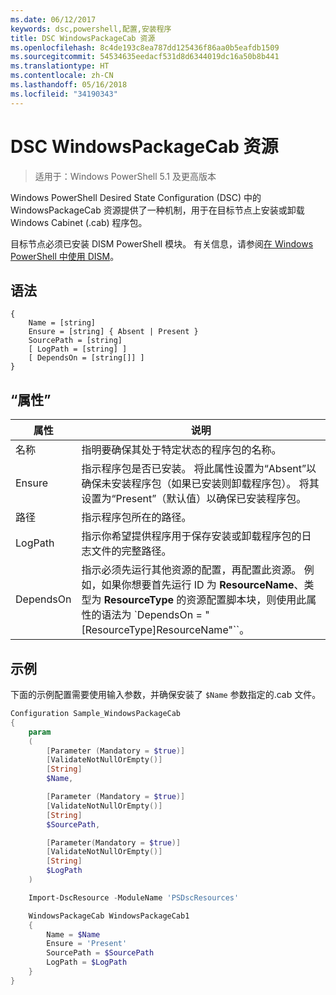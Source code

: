 ```yaml
---
ms.date: 06/12/2017
keywords: dsc,powershell,配置,安装程序
title: DSC WindowsPackageCab 资源
ms.openlocfilehash: 8c4de193c8ea787dd125436f86aa0b5eafdb1509
ms.sourcegitcommit: 54534635eedacf531d8d6344019dc16a50b8b441
ms.translationtype: HT
ms.contentlocale: zh-CN
ms.lasthandoff: 05/16/2018
ms.locfileid: "34190343"
---
```

# <a name="dsc-windowspackagecab-resource"></a>DSC WindowsPackageCab 资源

> 适用于：Windows PowerShell 5.1 及更高版本

Windows PowerShell Desired State Configuration (DSC) 中的 WindowsPackageCab 资源提供了一种机制，用于在目标节点上安装或卸载 Windows Cabinet (.cab) 程序包。

目标节点必须已安装 DISM PowerShell 模块。 有关信息，请参阅[在 Windows PowerShell 中使用 DISM](https://msdn.microsoft.com/en-us/windows/hardware/commercialize/manufacture/desktop/use-dism-in-windows-powershell-s14)。


## <a name="syntax"></a>语法

```
{
    Name = [string]
    Ensure = [string] { Absent | Present }
    SourcePath = [string]
    [ LogPath = [string] ]
    [ DependsOn = [string[]] ]
}
```

## <a name="properties"></a>“属性”

|  属性  |  说明   |
|---|---|
| 名称| 指明要确保其处于特定状态的程序包的名称。|
| Ensure| 指示程序包是否已安装。 将此属性设置为“Absent”以确保未安装程序包（如果已安装则卸载程序包）。 将其设置为“Present”（默认值）以确保已安装程序包。|
| 路径| 指示程序包所在的路径。|
| LogPath| 指示你希望提供程序用于保存安装或卸载程序包的日志文件的完整路径。|
| DependsOn | 指示必须先运行其他资源的配置，再配置此资源。 例如，如果你想要首先运行 ID 为 **ResourceName**、类型为 **ResourceType** 的资源配置脚本块，则使用此属性的语法为 `DependsOn = "[ResourceType]ResourceName"``。|

## <a name="example"></a>示例

下面的示例配置需要使用输入参数，并确保安装了 `$Name` 参数指定的.cab 文件。

```powershell
Configuration Sample_WindowsPackageCab
{
    param
    (
        [Parameter (Mandatory = $true)]
        [ValidateNotNullOrEmpty()]
        [String]
        $Name,

        [Parameter (Mandatory = $true)]
        [ValidateNotNullOrEmpty()]
        [String]
        $SourcePath,

        [Parameter(Mandatory = $true)]
        [ValidateNotNullOrEmpty()]
        [String]
        $LogPath
    )

    Import-DscResource -ModuleName 'PSDscResources'

    WindowsPackageCab WindowsPackageCab1
    {
        Name = $Name
        Ensure = 'Present'
        SourcePath = $SourcePath
        LogPath = $LogPath
    }
}
```